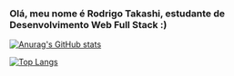 ### Olá, meu nome é Rodrigo Takashi, estudante de Desenvolvimento Web Full Stack :)

[![Anurag's GitHub stats](https://github-readme-stats.vercel.app/api?username=R-Takashi&show_icons=true&theme=radical)](https://github.com/anuraghazra/github-readme-stats)

[![Top Langs](https://github-readme-stats.vercel.app/api/top-langs/?username=R-Takashi&layout=compact&theme=radical)](https://github.com/anuraghazra/github-readme-stats)
